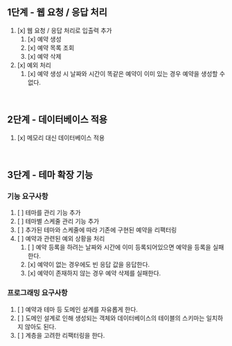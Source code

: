 ## 1단계 - 웹 요청 / 응답 처리

1. [x] 웹 요청 / 응답 처리로 입출력 추가
   1. [x] 예약 생성
   2. [x] 예약 목록 조회
   3. [x] 예약 삭제
2. [x] 예외 처리
   1. [x] 예약 생성 시 날짜와 시간이 똑같은 예약이 이미 있는 경우 예약을 생성할 수 없다.

<br>

## 2단계 - 데이터베이스 적용

1. [x] 메모리 대신 데이터베이스 적용

<br>

## 3단계 - 테마 확장 기능

### 기능 요구사항

1. [ ] 테마를 관리 기능 추가
2. [ ] 테마별 스케줄 관리 기능 추가
3. [ ] 추가된 테마와 스케줄에 따라 기존에 구현된 예약을 리팩터링
4. [ ] 예약과 관련된 예외 상황을 처리
   1. [ ] 예약 등록을 하려는 날짜와 시간에 이미 등록되어있으면 예약을 등록을 실패한다.
   2. [x] 예약이 없는 경우에도 빈 응답 값을 응답한다.
   3. [x] 예약이 존재하지 않는 경우 예약 삭제를 실패한다.

### 프로그래밍  요구사항

1. [ ] 예약과 테마 등 도메인 설계를 자유롭게 한다.
2. [ ] 도메인 설계로 인해 생성되는 객체와 데이터베이스의 테이블의 스키마는 일치하지 않아도 된다.
3. [ ] 계층을 고려한 리팩터링을 한다.

